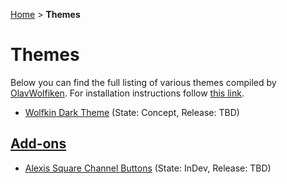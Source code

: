 [Home](https://olavwolfiken.github.io/BetterDiscord) > **Themes**

# Themes
Below you can find the full listing of various themes compiled by [OlavWolfiken](https://github.com/OlavWolfiken). For installation instructions follow [this link](https://olavwolfiken.github.io/BetterDiscord#themes-1).

- [Wolfkin Dark Theme](https://olavwolfiken.github.io/BetterDiscord/Themes/Wolfkin%20Dark%20Theme/) (State: Concept, Release: TBD)

## [Add-ons](https://olavwolfiken.github.io/BetterDiscord/Themes/Add-ons)

- [Alexis Square Channel Buttons](https://olavwolfiken.github.io/BetterDiscord/Themes/Add-ons/Alexis%20Square%20Channel%20Buttons) (State: InDev, Release: TBD)
